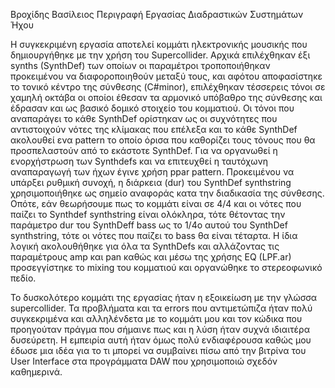 Βροχίδης Βασίλειος Περιγραφή Εργασίας Διαδραστικών Συστημάτων Ήχου

Η συγκεκριμένη εργασία αποτελεί κομμάτι ηλεκτρονικής μουσικής που
δημιουργήθηκε με την χρήση του Supercollider. Αρχικά επιλέχθηκαν έξι
synths (SynthDef) των οποίων οι παραμέτροι τροποποιήθηκαν προκειμένου να
διαφοροποιηθούν μεταξύ τους, και αφότου αποφασίστηκε το τονικό κέντρο
της σύνθεσης (C#minor), επιλέχθηκαν τέσσερεις τόνοι σε χαμηλή οκτάβα οι
οποίοι έθεσαν τα αρμονικό υπόβαθρο της σύνθεσης και έδρασαν και ως
βασικό δομικό στοιχείο του κομματιού. Οι τόνοι που αναπαράγει το κάθε
SynthDef ορίστηκαν ως οι συχνότητες που αντιστοιχούν νότες της κλίμακας
που επέλεξα και το κάθε SynthDef ακολουθεί ενα pattern το οποίο όρισα
που καθορίζει τους τόνους που θα προσπελαστούν από το εκάστοτε SynthDef.
Για να οργανωθεί η ενορχήστρωση των Synthdefs και να επιτευχθεί η
ταυτόχωνη αναπαραγωγή των ήχων έγινε χρήση ppar pattern. Προκειμένου να
υπάρξει ρυθμική συνοχή, η διάρκεια (dur) του SynthDef synthstring
χρησιμοποιήθηκε ως σημείο αναφοράς κατα την διαδικασία της σύνθεσης.
Οπότε, εάν θεωρήσουμε πως το κομμάτι είναι σε 4/4 και οι νότες που
παίζει το Synthdef synthstring είναι ολόκληρα, τότε θέτοντας την
παράμετρο dur του SynthDeff bass ως το 1/4ο αυτού του SynthDef
synthstring, τότε οι νότες που παίζει το bass θα είναι τέταρτα. Η ίδια
λογική ακολουθήθηκε για όλα τα SynthDefs και αλλάζοντας τις παραμέτρους
amp και pan καθώς και μέσω της χρήσης EQ (LPF.ar) προσεγγίστηκε το
mixing του κομματιού και οργανώθηκε το στερεοφωνικό πεδίο.

Το δυσκολότερο κομμάτι της εργασίας ήταν η εξοικείωση με την γλώσσα
supercollider. Τα προβλήματα και τα errors που αντιμετώπιζα ήταν πολύ
συγκεκριμένα και αλληλένδετα με το κομμάτι μου και τον κώδικα που
προηγούταν πράγμα που σήμαινε πως και η λύση ήταν συχνά ιδιαιτέρα
δυσεύρετη. Η εμπειρία αυτή ήταν όμως πολύ ενδιαφέρουσα καθώς μου έδωσε
μια ιδέα για το τι μπορεί να συμβαίνει πίσω από την βιτρίνα του User
Interface στα προγράμματα DAW που χρησιμοποιώ σχεδόν καθημερινά.
